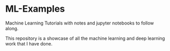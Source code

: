 # ML-Examples
Machine Learning Tutorials with notes and jupyter notebooks to follow along.

This repository is a showcase of all the machine learning and deep learning work that I have done.
